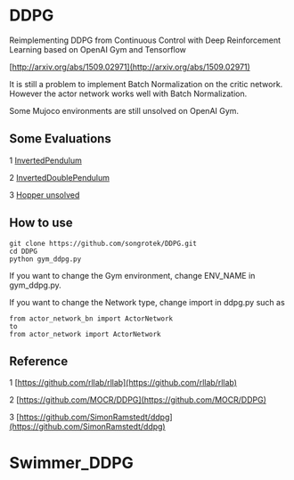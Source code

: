 # DDPG

Reimplementing DDPG from Continuous Control with Deep Reinforcement Learning based on OpenAI Gym and Tensorflow

[http://arxiv.org/abs/1509.02971](http://arxiv.org/abs/1509.02971)

It is still a problem to implement Batch Normalization on the critic network. However the actor network works well with Batch Normalization.

Some Mujoco environments are still unsolved on OpenAI Gym.

## Some Evaluations

1 [InvertedPendulum](https://gym.openai.com/evaluations/eval_mviLO6dZTCmtF1KSmprM1w#reproducibility)

2 [InvertedDoublePendulum](https://gym.openai.com/evaluations/eval_PtYUMaEUSwqS3YUYA6MOQ#reproducibility)

3 [Hopper unsolved](https://gym.openai.com/evaluations/eval_MwvKWh5CSp6SO8IAWU4pqw#reproducibility)


## How to use

```
git clone https://github.com/songrotek/DDPG.git
cd DDPG
python gym_ddpg.py

```
If you want to change the Gym environment, change ENV_NAME in gym_ddpg.py.

If you want to change the Network type, change import in ddpg.py such as 

```
from actor_network_bn import ActorNetwork
to
from actor_network import ActorNetwork
```

## Reference
1 [https://github.com/rllab/rllab](https://github.com/rllab/rllab)

2 [https://github.com/MOCR/DDPG](https://github.com/MOCR/DDPG)

3 [https://github.com/SimonRamstedt/ddpg](https://github.com/SimonRamstedt/ddpg)




# Swimmer_DDPG

